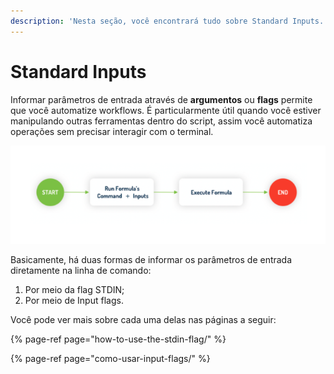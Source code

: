 ```yaml
---
description: 'Nesta seção, você encontrará tudo sobre Standard Inputs.'
---
```


# Standard Inputs

Informar parâmetros de entrada através de **argumentos** ou **flags** permite que você automatize workflows. É particularmente útil quando você estiver manipulando outras ferramentas dentro do script, assim você automatiza operações sem precisar interagir com o terminal. 

![Executing a formula on Ritchie with Standard Inputs](../../.gitbook/assets/screen-shot-2020-08-27-at-15.22.10.png)

Basicamente, há duas formas de informar os parâmetros de entrada diretamente na linha de comando: 

1. Por meio da flag STDIN;
2. Por meio de Input flags. 

Você pode ver mais sobre cada uma delas nas páginas a seguir: 

{% page-ref page="how-to-use-the-stdin-flag/" %}

{% page-ref page="como-usar-input-flags/" %}



